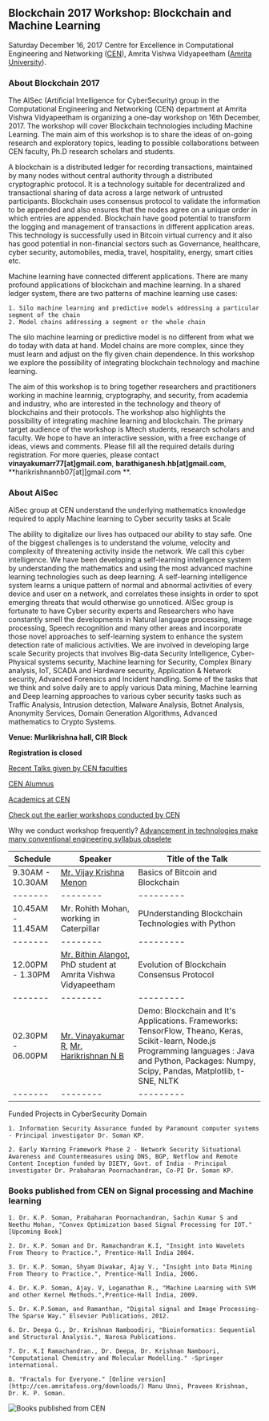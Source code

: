 ## Blockchain 2017 Workshop: Blockchain and Machine Learning

Saturday December 16, 2017
Centre for Excellence in Computational Engineering and Networking ([CEN](https://www.amrita.edu/center/computational-engineering-and-networking)),
Amrita Vishwa Vidyapeetham ([Amrita University](https://www.amrita.edu/)).

### About Blockchain 2017

The AISec (Artificial Intelligence for CyberSecurity) group in the Computational Engineering and Networking (CEN) department at Amrita Vishwa Vidyapeetham is organizing a one-day workshop on 16th December, 2017. The workshop will cover Blockchain technologies including Machine Learning. The main aim of this workshop is to share the ideas of on-going research and exploratory topics, leading to possible collaborations between CEN faculty, Ph.D research scholars and students.

A blockchain is a distributed ledger for recording transactions, maintained by many nodes without central authority through a distributed cryptographic protocol. It is a technology suitable for decentralized and transactional sharing of data across a large network of untrusted participants. Blockchain uses consensus protocol to validate the information to be appended and also ensures that the nodes agree on a unique order in which entries are appended. Blockchain have good potential to transform the logging and management of transactions in different application areas. This technology is successfully used in Bitcoin virtual currency and it also has good potential in non-financial sectors such as Governance, healthcare, cyber security, automobiles, media, travel, hospitality, energy, smart cities etc.

Machine learning have connected different applications. There are many profound applications of blockchain and machine learning. In a shared ledger system, there are two patterns of machine learning use cases:

    1. Silo machine learning and predictive models addressing a particular segment of the chain
    2. Model chains addressing a segment or the whole chain

The silo machine learning or predictive model is no different from what we do today with data at hand. Model chains are more complex, since they must learn and adjust on the fly given chain dependence. In this workshop we explore the possibility of integrating blockchain technology and machine learning.

The aim of this workshop is to bring together researchers and practitioners working in machine learnnig, cryptography, and security, from academia and industry, who are interested in the technology and theory of blockchains and their protocols. The workshop also highlights the possibility of integrating machine learning and blockchain. The primary target audience of the workshop is Mtech students, research scholars and faculty. We hope to have an interactive session, with a free exchange of ideas, views and comments. Please fill all the required details during registration. For more queries, please contact **vinayakumarr77[at]gmail.com**, **barathiganesh.hb[at]gmail.com**, **harikrishnannb07[at]]gmail.com **.

### About AISec

AISec group at CEN understand the underlying mathematics knowledge required to apply Machine learning to Cyber security tasks at Scale

The ability to digitalize our lives has outpaced our ability to stay safe. One of the biggest challenges is to understand the volume, velocity and complexity of threatening activity inside the network. We call this cyber intelligence. We have been developing a self-learning intelligence system by understanding the mathematics and using the most advanced machine learning technologies such as deep learning. A self-learning intelligence system learns a unique pattern of normal and abnormal activities of every device and user on a network, and correlates these insights in order to spot emerging threats that would otherwise go unnoticed. AISec group is fortunate to have Cyber security experts and Researchers who have constantly smell the developments in Natural language processing, image processing, Speech recognition and many other areas and incorporate those novel approaches to self-learning system to enhance the system detection rate of malicious activities. We are involved in developing large scale Security projects that involves Big-data Security Intelligence, Cyber-Physical systems security, Machine learning for Security, Complex Binary analysis, IoT, SCADA and Hardware security, Application & Network security, Advanced Forensics and Incident handling. Some of the tasks that we think and solve daily are to apply various Data mining, Machine learning and Deep learning approaches to various cyber security tasks such as Traffic Analysis, Intrusion detection, Malware Analysis, Botnet Analysis, Anonymity Services, Domain Generation Algorithms, Advanced mathematics to Crypto Systems.

**Venue: Murlikrishna hall, CIR Block** 

**Registration is closed**

[Recent Talks given by CEN faculties](https://barathiganesh-hb.github.io/cen-talks/)

[CEN Alumnus](http://nlp.amrita.edu/students/index.html)

[Academics at CEN](http://nlp.amrita.edu/cenalumini/cen-alumini.html)

[Check out the earlier workshops conducted by CEN](https://barathiganesh-hb.github.io/cen-workshops/)

Why we conduct workshop frequently?
[Advancement in technologies make many conventional engineering syllabus obselete](https://github.com/BarathiGanesh-HB/cen-deepchem2017/blob/master/RIP.pdf)

| Schedule | Speaker | Title of the Talk |
|-------|--------|---------|
|9.30AM - 10.30AM | [Mr. Vijay Krishna Menon](https://www.amrita.edu/faculty/m-vijaykrishna) | Basics of Bitcoin and Blockchain |
|-------|--------|---------|
|10.45AM - 11.45AM| Mr. Rohith Mohan, working in Caterpillar | PUnderstanding Blockchain Technologies with Python |
|-------|--------|---------|
|12.00PM - 1.30PM| [Mr. Bithin Alangot](https://scholar.google.co.in/citations?user=14yUyowAAAAJ&hl=en), PhD student at Amrita Vishwa Vidyapeetham | Evolution of Blockchain Consensus Protocol  |
|-------|--------|---------|
|02.30PM - 06.00PM| [Mr. Vinayakumar R](https://sites.google.com/site/vinayakumarr77/), [ Mr. Harikrishnan N B ](https://harikrishnannb.blogspot.in/)| Demo: Blockchain and It's Applications. Frameworks: TensorFlow, Theano, Keras, Scikit-learn, Node.js Programming languages : Java and Python, Packages: Numpy, Scipy, Pandas, Matplotlib, t-SNE, NLTK |
|-------|--------|---------|

Funded Projects in CyberSecurity Domain

    1. Information Security Assurance funded by Paramount computer systems - Principal investigator Dr. Soman KP.

    2. Early Warning Framework Phase 2 - Network Security Situational Awareness and Countermeasures using DNS, BGP, Netflow and Remote Content Inception funded by DIETY, Govt. of India - Principal investigator Dr. Prabaharan Poornachandran, Co-PI Dr. Soman KP.

### Books published from CEN on Signal processing and Machine learning

    1. Dr. K.P. Soman, Prabaharan Poornachandran, Sachin Kumar S and Neethu Mohan, "Convex Optimization based Signal Processing for IOT." [Upcoming Book]

    2. Dr. K.P. Soman and Dr. Ramachandran K.I, "Insight into Wavelets From Theory to Practice.", Prentice-Hall India 2004.

    3. Dr. K.P. Soman, Shyam Diwakar, Ajay V., "Insight into Data Mining From Theory to Practice.", Prentice-Hall India, 2006.

    4. Dr. K.P. Soman, Ajay. V, Loganathan R., "Machine Learning with SVM and other Kernel Methods.",Prentice-Hall India, 2009.

    5. Dr. K.P.Soman, and Ramanthan, "Digital signal and Image Processing-The Sparse Way." Elsevier Publications, 2012.

    6. Dr. Deepa G., Dr. Krishnan Namboodiri, "Bioinformatics: Sequential and Structural Analysis.", Narosa Publications.

    7. Dr. K.I Ramachandran., Dr. Deepa, Dr. Krishnan Namboori, "Computational Chemistry and Molecular Modelling." -Springer international.

    8. "Fractals for Everyone." [Online version](http://cen.amritafoss.org/downloads/) Manu Unni, Praveen Krishnan, Dr. K. P. Soman.

![Books published from CEN]({{"books.png"}})
